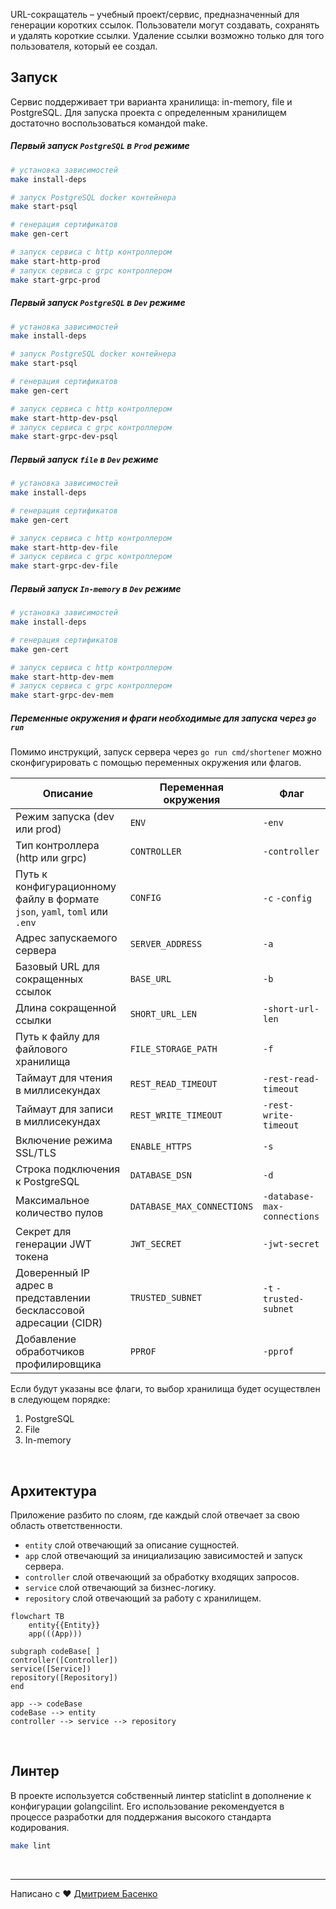 URL-сокращатель – учебный проект/сервис, предназначенный для генерации коротких ссылок.
Пользователи могут создавать, сохранять и удалять короткие ссылки.
Удаление ссылки возможно только для того пользователя, который ее создал.

## Запуск

Сервис поддерживает три варианта хранилища: in-memory, file и PostgreSQL.
Для запуска проекта с определенным хранилищем достаточно воспользоваться командой make.

##### Первый запуск `PostgreSQL` в `Prod` режиме

```bash
# установка зависимостей
make install-deps

# запуск PostgreSQL docker контейнера
make start-psql

# генерация сертификатов
make gen-cert

# запуск сервиса с http контроллером
make start-http-prod
# запуск сервиса с grpc контроллером
make start-grpc-prod
```

##### Первый запуск `PostgreSQL` в `Dev` режиме

```bash
# установка зависимостей
make install-deps

# запуск PostgreSQL docker контейнера
make start-psql

# генерация сертификатов
make gen-cert

# запуск сервиса с http контроллером
make start-http-dev-psql
# запуск сервиса с grpc контроллером
make start-grpc-dev-psql
```

##### Первый запуск `file` в `Dev` режиме

```bash
# установка зависимостей
make install-deps

# генерация сертификатов
make gen-cert

# запуск сервиса с http контроллером
make start-http-dev-file
# запуск сервиса с grpc контроллером
make start-grpc-dev-file
```

##### Первый запуск `In-memory` в `Dev` режиме

```bash
# установка зависимостей
make install-deps

# генерация сертификатов
make gen-cert

# запуск сервиса с http контроллером
make start-http-dev-mem
# запуск сервиса с grpc контроллером
make start-grpc-dev-mem
```

##### Переменные окружения и фраги необходимые для запуска через `go run`

Помимо инструкций, запуск сервера через `go run cmd/shortener` можно сконфигурировать с
помощью переменных окружения или
флагов.

| Описание                                                                   | Переменная окружения       | Флаг                        |
|----------------------------------------------------------------------------|----------------------------|-----------------------------|
| Режим запуска (dev или prod)                                               | `ENV`                      | `-env`                      |
| Тип контроллера (http или grpc)                                            | `CONTROLLER`               | `-controller`               |
| Путь к конфигурационному файлу в формате `json`, `yaml`, `toml` или `.env` | `CONFIG`                   | `-c` `-config`              |
| Адрес запускаемого сервера                                                 | `SERVER_ADDRESS`           | `-a`                        |
| Базовый URL для сокращенных ссылок                                         | `BASE_URL`                 | `-b`                        |
| Длина сокращенной ссылки                                                   | `SHORT_URL_LEN`            | `-short-url-len`            |
| Путь к файлу для файлового хранилища                                       | `FILE_STORAGE_PATH`        | `-f`                        |
| Таймаут для чтения в миллисекундах                                         | `REST_READ_TIMEOUT`        | `-rest-read-timeout`        |
| Таймаут для записи в миллисекундах                                         | `REST_WRITE_TIMEOUT`       | `-rest-write-timeout`       |
| Включение режима SSL/TLS                                                   | `ENABLE_HTTPS`             | `-s`                        |
| Строка подключения к PostgreSQL                                            | `DATABASE_DSN`             | `-d`                        |
| Максимальное количество пулов                                              | `DATABASE_MAX_CONNECTIONS` | `-database-max-connections` |
| Секрет для генерации JWT токена                                            | `JWT_SECRET`               | `-jwt-secret`               |
| Доверенный IP адрес в представлении бесклассовой адресации (CIDR)          | `TRUSTED_SUBNET`           | `-t` `-trusted-subnet`      |
| Добавление обработчиков профилировщика                                     | `PPROF`                    | `-pprof`                    |

Если будут указаны все флаги, то выбор хранилища будет осуществлен в следующем порядке:

1. PostgreSQL
2. File
3. In-memory

<br>

## Архитектура

Приложение разбито по слоям, где каждый слой отвечает за свою область ответственности.

- `entity` слой отвечающий за описание сущностей.
- `app` слой отвечающий за инициализацию зависимостей и запуск сервера.
- `controller` слой отвечающий за обработку входящих запросов.
- `service` слой отвечающий за бизнес-логику.
- `repository` слой отвечающий за работу с хранилищем.

```mermaid
flowchart TB
    entity{{Entity}}
    app(((App)))

subgraph codeBase[ ]
controller([Controller])
service([Service])
repository([Repository])
end

app --> codeBase
codeBase --> entity
controller --> service --> repository
```

<br>

## Линтер

В проекте используется собственный линтер staticlint в дополнение к конфигурации
golangcilint.
Его использование рекомендуется в процессе разработки для поддержания высокого стандарта
кодирования.

```bash
make lint
```

<br>

___

Написано с ❤️ [Дмитрием Басенко](https://t.me/dsbasko)
